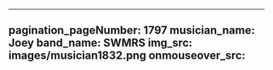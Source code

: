 ------
pagination_pageNumber: 1797
musician_name: Joey
band_name: SWMRS
img_src: images/musician1832.png
onmouseover_src: 
------